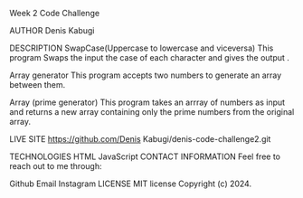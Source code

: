 Week 2 Code Challenge

AUTHOR
Denis Kabugi

DESCRIPTION
SwapCase(Uppercase to lowercase and viceversa)
This program Swaps the input the case of each character and gives the output .

Array generator
This program accepts two numbers to generate an array between them.

Array (prime generator)
This program takes an arrray of numbers as input and returns a new array containing only the prime numbers from the original array.

LIVE SITE
https://github.com/Denis Kabugi/denis-code-challenge2.git

TECHNOLOGIES
HTML
JavaScript
CONTACT INFORMATION
Feel free to reach out to me through:

Github
Email
Instagram
LICENSE
MIT license Copyright (c) 2024.